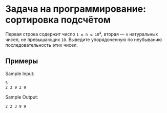 # Задача на программирование: сортировка подсчётом 

Первая строка содержит число <code>1&nbsp;≤&nbsp;n&nbsp;≤&nbsp;10<sup>4</sup></code>, вторая — <code>n</code> натуральных чисел, не превышающих <code>10</code>. Выведите упорядоченную по неубыванию последовательность этих чисел.

## Примеры

Sample Input:

```
5
2 3 9 2 9
```

Sample Output:

```
2 2 3 9 9
```
